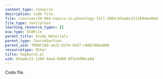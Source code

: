 ```yaml
---
content_type: resource
description: Code file.
file: /courses/24-964-topics-in-phonology-fall-2004/b5aa6c2111694ee46d880f5e4d96ca6d_hepburn2.pl
file_type: text/plain
learning_resource_types: []
ocw_type: OCWFile
parent_title: Study Materials
parent_type: CourseSection
parent_uid: f600f19d-ae22-b3f4-9437-c8db79bbe880
resourcetype: Other
title: hepburn2.pl
uid: b5aa6c21-1169-4ee4-6d88-0f5e4d96ca6d
---
```

Code file.